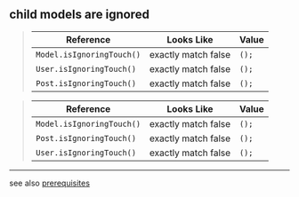 ## child models are ignored



> | Reference | Looks Like | Value |
> | ------ | ----- | ----- |
> | `Model.isIgnoringTouch()` | exactly match false | `();` |
> | `User.isIgnoringTouch()` | exactly match false | `();` |
> | `Post.isIgnoringTouch()` | exactly match false | `();` |


> | Reference | Looks Like | Value |
> | ------ | ----- | ----- |
> | `Model.isIgnoringTouch()` | exactly match false | `();` |
> | `Post.isIgnoringTouch()` | exactly match false | `();` |
> | `User.isIgnoringTouch()` | exactly match false | `();` |


----
see also [prerequisites](./prerequisite.md)
